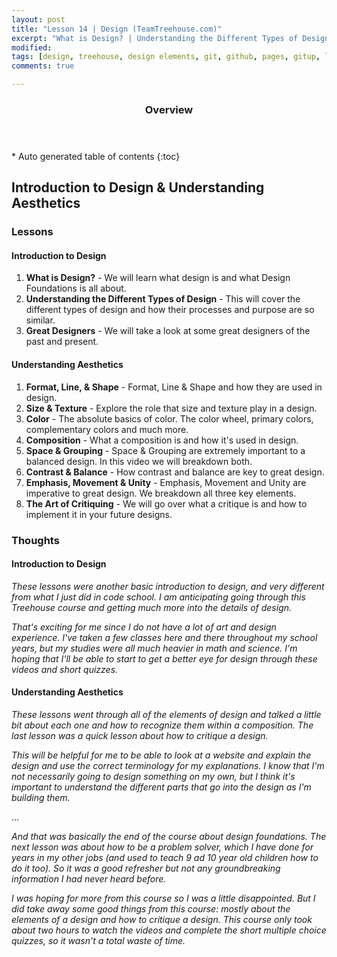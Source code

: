 ```yaml
---
layout: post
title: "Lesson 14 | Design (TeamTreehouse.com)"
excerpt: "What is Design? | Understanding the Different Types of Design | Great Designers | Format, Line, & Shape | Size & Texture | Color | Composition | Space & Grouping | Contrast & Balance | Emphasis, Movement & Unity | The Art of Critiquing"
modified: 
tags: [design, treehouse, design elements, git, github, pages, gitup, learning, front end]
comments: true

---
```


<section id="table-of-contents" class="toc">
  <header>
    <h3>Overview</h3>
  </header>
<div id="drawer" markdown="1">
*  Auto generated table of contents
{:toc}
</div>
</section><!-- /#table-of-contents -->


## Introduction to Design & Understanding Aesthetics

### Lessons

#### Introduction to Design 

1. __What is Design?__ - We will learn what design is and what Design Foundations is all about.
2. __Understanding the Different Types of Design__ - This will cover the different types of design and how their processes and purpose are so similar.
3. __Great Designers__ - We will take a look at some great designers of the past and present.

#### Understanding Aesthetics

1. __Format, Line, & Shape__ - Format, Line & Shape and how they are used in design.
2. __Size & Texture__ - Explore the role that size and texture play in a design.
3. __Color__ - The absolute basics of color. The color wheel, primary colors, complementary colors and much more.
4. __Composition__ - What a composition is and how it's used in design.
5. __Space & Grouping__ - Space & Grouping are extremely important to a balanced design. In this video we will breakdown both.
6. __Contrast & Balance__ - How contrast and balance are key to great design.
7. __Emphasis, Movement & Unity__ - Emphasis, Movement and Unity are imperative to great design. We breakdown all three key elements.
8. __The Art of Critiquing__ - We will go over what a critique is and how to implement it in your future designs.

### Thoughts

#### Introduction to Design 

_These lessons were another basic introduction to design, and very different from what I just did in code school. I am anticipating going through this Treehouse course and getting much more into the details of design._

_That's exciting for me since I do not have a lot of art and design experience. I've taken a few classes here and there throughout my school years, but my studies were all much heavier in math and science. I'm hoping that I'll be able to start to get a better eye for design through these videos and short quizzes._

#### Understanding Aesthetics

_These lessons went through all of the elements of design and talked a little bit about each one and how to recognize them within a composition. The last lesson was a quick lesson about how to critique a design._

_This will be helpful for me to be able to look at a website and explain the design and use the correct terminology for my explanations. I know that I'm not necessarily going to design something on my own, but I think it's important to understand the different parts that go into the design as I'm building them._

...

_And that was basically the end of the course about design foundations. The next lesson was about how to be a problem solver, which I have done for years in my other jobs (and used to teach 9 ad 10 year old children how to do it too). So it was a good refresher but not any groundbreaking information I had never heard before._ 

_I was hoping for more from this course so I was a little disappointed. But I did take away some good things from this course: mostly about the elements of a design and how to critique a design. This course only took about two hours to watch the videos and complete the short multiple choice quizzes, so it wasn't a total waste of time._